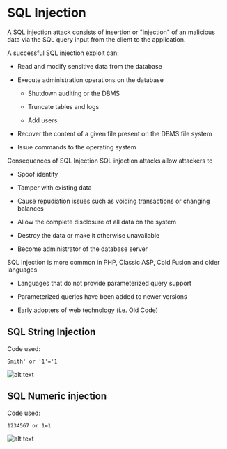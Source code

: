 # SQL Injection

A SQL injection attack consists of insertion or "injection" of an malicious data via the SQL query input from the client to the application.

A successful SQL injection exploit can:
- Read and modify sensitive data from the database

- Execute administration operations on the database

  -  Shutdown auditing or the DBMS

  - Truncate tables and logs

  - Add users

- Recover the content of a given file present on the DBMS file system

- Issue commands to the operating system

Consequences of SQL Injection
SQL injection attacks allow attackers to
- Spoof identity

- Tamper with existing data

- Cause repudiation issues such as voiding transactions or changing balances

- Allow the complete disclosure of all data on the system

- Destroy the data or make it otherwise unavailable

- Become administrator of the database server

SQL Injection is more common in PHP, Classic ASP, Cold Fusion and older languages
- Languages that do not provide parameterized query support

- Parameterized queries have been added to newer versions

- Early adopters of web technology (i.e. Old Code)

## SQL String Injection
Code used:
```
Smith' or '1'='1
```
![alt text](https://raw.githubusercontent.com/brendaang/OWASP-WebGoat-Exercises/master/Images/1%20string%20sql%20injection.png?token=ANjmphShORVH9YNbXzOVl2qLOor_DTeUks5buFZtwA%3D%3D)

## SQL Numeric injection
Code used:
```
1234567 or 1=1
```

![alt text](https://raw.githubusercontent.com/brendaang/OWASP-WebGoat-Exercises/master/Images/2%20numeric%20sql%20injection.png?token=ANjmpvTzCV9BFjfQNI43A-cANBDiq51Nks5buFbWwA%3D%3D)
